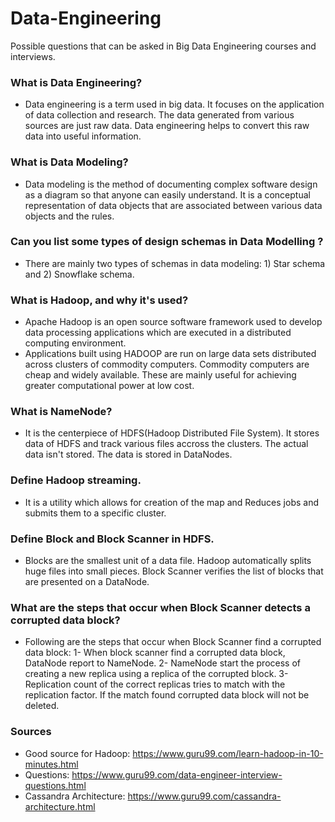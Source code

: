 # Data-Engineering
Possible  questions that can be asked in Big Data Engineering courses and interviews.

### What is Data Engineering?
- Data engineering is a term used in big data. It focuses on the application of data collection and research. The data generated from various sources are just raw data. Data engineering helps to convert this raw data into useful information.

### What is Data Modeling?
- Data modeling is the method of documenting complex software design as a diagram so that anyone can easily understand. It is a conceptual representation of data objects that are associated between various data objects and the rules.

### Can you list some types of design schemas in Data Modelling ?
- There are mainly two types of schemas in data modeling: 1) Star schema and 2) Snowflake schema.

### What is Hadoop, and why it's used?
- Apache Hadoop is an open source software framework used to develop data processing applications which are executed in a distributed computing environment.
- Applications built using HADOOP are run on large data sets distributed across clusters of commodity computers. Commodity computers are cheap and widely available. These are mainly useful for achieving greater computational power at low cost.

### What is NameNode?
 - It is the centerpiece of HDFS(Hadoop Distributed File System). It stores data of HDFS and track various files accross the clusters. The actual data isn't stored. The data is stored in DataNodes.
 
 ### Define Hadoop streaming.
 - It is a utility which allows for creation of the map and Reduces jobs and submits them to a specific cluster.
 
 ### Define Block and Block Scanner in HDFS.
 - Blocks are the smallest unit of a data file. Hadoop automatically splits huge files into small pieces. Block Scanner verifies the list of blocks that are presented on a DataNode.
 
 ### What are the steps that occur when Block Scanner detects a corrupted data block?
 - Following are the steps that occur when Block Scanner find a corrupted data block:
 1- When block scanner find a corrupted data block, DataNode report to NameNode.
 2- NameNode start the process of creating a new replica using a replica of the corrupted block.
 3- Replication count of the correct replicas tries to match with the replication factor. If the match found corrupted data block will not be deleted.
 
 
 ### Sources

-  Good source for Hadoop: https://www.guru99.com/learn-hadoop-in-10-minutes.html
-  Questions: https://www.guru99.com/data-engineer-interview-questions.html
-  Cassandra Architecture: https://www.guru99.com/cassandra-architecture.html
